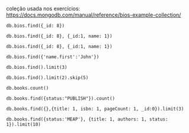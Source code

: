 coleção usada nos exercícios: https://docs.mongodb.com/manual/reference/bios-example-collection/

<!-- Exercício 1 : Retorne o documento com o _id igual a 8. -->

```
db.bios.find({_id: 8})
```

<!-- Exercício 2 : Retorne o documento com o _id igual a 8, mas só exiba os atributos: _id e name . -->

```
db.bios.find({_id: 8}, {_id:1, name: 1})
```

<!-- Exercício 3 : Retorne apenas os atributos name e birth do documento com o _id igual a 8.
 -->

```
db.bios.find({_id: 8}, {_id:1, name: 1})
```

<!-- Exercício 4 : Retorne todos os documentos em que o atributo name.first seja igual a John , utilizando o método pretty() .
 -->

```
db.bios.find({'name.first':'John'})
```

<!-- Exercício 5 : Retorne os 3 primeiros documentos da coleção bios utilizando o método pretty() .-->

```
db.bios.find().limit(3)
```

<!-- Exercício 6 : Retorne 2 documentos da coleção bios pulando os 5 primeiros documentos.-->

```
db.bios.find().limit(2).skip(5)
```

<!-- Exercício 7 : Retorne a quantidade de documentos da coleção books .-->

```
db.books.count()
```

<!-- Exercício 8 : Conte quantos livros existem com o status = "PUBLISH"-->

```
db.books.find({status:"PUBLISH"}).count()
```

<!-- Exercício 9 : Exiba os atributos title , isbn e pageCount dos 3 primeiros livros. NÃO retorne o atributo _id .-->

```
db.books.find({},{title: 1, isbn: 1, pageCount: 1, _id:0}).limit(3)
```

<!--Exercício 10: Pule 5 documentos e exiba os atributos _id , title , authors e status dos livros com o status = "MEAP" , limitando-se a 10 documentos.-->

```
db.books.find({status:'MEAP'}, {title: 1, authors: 1, status: 1}).limit(10)
```

